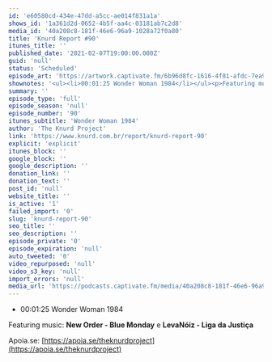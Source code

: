 ```yaml
---
id: 'e60580cd-434e-47dd-a5cc-ae014f831a1a'
shows_id: '1a361d2d-0652-4b5f-aa4c-03181ab7c2d8'
media_id: '40a208c8-181f-46e6-96a9-1028a72f0a80'
title: 'Knurd Report #90'
itunes_title: ''
published_date: '2021-02-07T19:00:00.000Z'
guid: 'null'
status: 'Scheduled'
episode_art: 'https://artwork.captivate.fm/6b96d8fc-1616-4f81-afdc-7ea9d5c62abc/J9s9JJU600HwSWO_Nw_DvFpS.jpg'
shownotes: '<ul><li>00:01:25 Wonder Woman 1984</li></ul><p>Featuring music: <strong>New Order - Blue Monday</strong> e <strong>LevaNóiz - Liga da Justiça</strong></p><p>Apoia.se: <a href="https://apoia.se/theknurdproject" rel="noopener noreferrer" target="_blank">https://apoia.se/theknurdproject</a></p>'
summary: ''
episode_type: 'full'
episode_season: 'null'
episode_number: '90'
itunes_subtitle: 'Wonder Woman 1984'
author: 'The Knurd Project'
link: 'https://www.knurd.com.br/report/knurd-report-90'
explicit: 'explicit'
itunes_block: ''
google_block: ''
google_description: ''
donation_link: ''
donation_text: ''
post_id: 'null'
website_title: ''
is_active: '1'
failed_import: '0'
slug: 'knurd-report-90'
seo_title: ''
seo_description: ''
episode_private: '0'
episode_expiration: 'null'
auto_tweeted: '0'
video_repurposed: 'null'
video_s3_key: 'null'
import_errors: 'null'
media_url: 'https://podcasts.captivate.fm/media/40a208c8-181f-46e6-96a9-1028a72f0a80/knurd90.mp3'
---
```

*   00:01:25 Wonder Woman 1984

Featuring music: **New Order - Blue Monday** e **LevaNóiz - Liga da Justiça**

Apoia.se: [https://apoia.se/theknurdproject](https://apoia.se/theknurdproject)